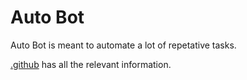 # Auto Bot

Auto Bot is meant to automate a lot of repetative tasks.

[.github](.github) has all the relevant information.